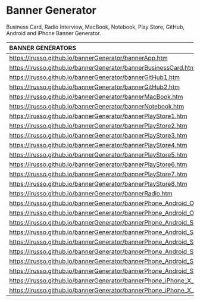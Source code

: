 # Banner Generator

Business Card, Radio Interview, MacBook, Notebook, Play Store, GitHub, Android and iPhone Banner Generator.

| BANNER GENERATORS | 
| :------------ |
| https://lrusso.github.io/bannerGenerator/bannerApp.htm |
| https://lrusso.github.io/bannerGenerator/bannerBusinessCard.htm |
| https://lrusso.github.io/bannerGenerator/bannerGitHub1.htm |
| https://lrusso.github.io/bannerGenerator/bannerGitHub2.htm |
| https://lrusso.github.io/bannerGenerator/bannerMacBook.htm |
| https://lrusso.github.io/bannerGenerator/bannerNotebook.htm |
| https://lrusso.github.io/bannerGenerator/bannerPlayStore1.htm |
| https://lrusso.github.io/bannerGenerator/bannerPlayStore2.htm |
| https://lrusso.github.io/bannerGenerator/bannerPlayStore3.htm |
| https://lrusso.github.io/bannerGenerator/bannerPlayStore4.htm |
| https://lrusso.github.io/bannerGenerator/bannerPlayStore5.htm |
| https://lrusso.github.io/bannerGenerator/bannerPlayStore6.htm |
| https://lrusso.github.io/bannerGenerator/bannerPlayStore7.htm |
| https://lrusso.github.io/bannerGenerator/bannerPlayStore8.htm |
| https://lrusso.github.io/bannerGenerator/bannerRadio.htm |
| https://lrusso.github.io/bannerGenerator/bannerPhone_Android_Old_Landscape.htm |
| https://lrusso.github.io/bannerGenerator/bannerPhone_Android_Old_Portrait.htm |
| https://lrusso.github.io/bannerGenerator/bannerPhone_Android_S9_Portrait.htm |
| https://lrusso.github.io/bannerGenerator/bannerPhone_Android_S9_Landscape.htm |
| https://lrusso.github.io/bannerGenerator/bannerPhone_Android_S10_Landscape.htm |
| https://lrusso.github.io/bannerGenerator/bannerPhone_Android_S10_Portrait.htm |
| https://lrusso.github.io/bannerGenerator/bannerPhone_Android_S20_Landscape.htm |
| https://lrusso.github.io/bannerGenerator/bannerPhone_Android_S20_Portrait.htm |
| https://lrusso.github.io/bannerGenerator/bannerPhone_iPhone_X_Landscape.htm |
| https://lrusso.github.io/bannerGenerator/bannerPhone_iPhone_X_Portrait.htm |
